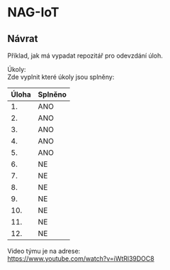 # NAG-IoT
## Návrat

Příklad, jak má vypadat repozitář pro odevzdání úloh.

Úkoly: <br />
Zde vyplnit které úkoly jsou splněny:

| Úloha | Splněno |
|-------|---------|
| 1. | ANO |
| 2. | ANO |
| 3. | ANO |
| 4. | ANO |
| 5. | ANO |
| 6. | NE |
| 7. | NE |
| 8. | NE |
| 9. | NE |
| 10. | NE |
| 11. | NE |
| 12. | NE |

Video týmu je na adrese: <br />
https://www.youtube.com/watch?v=iWtRl39DOC8

